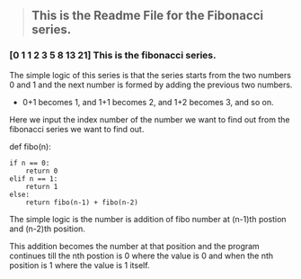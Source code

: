 > ## This is the Readme File for the Fibonacci series.

### [0 1 1 2 3 5 8 13 21] This is the fibonacci series.

The simple logic of this series is that the series starts from the two numbers 0 and 1 and the next number is formed by adding the previous two numbers.

- 0+1 becomes 1, and 1+1 becomes 2, and 1+2 becomes 3, and so on.

Here we input the index number of the number we want to find out from the fibonacci series we want to find out.


  def fibo(n):

    if n == 0:
        return 0
    elif n == 1:
        return 1
    else:
        return fibo(n-1) + fibo(n-2)


The simple logic is the number is addition of fibo number at (n-1)th postion and (n-2)th position.

This addition becomes the number at that position and the program continues till the nth postion is 0 where the value is 0 and when the nth position is 1 where the value is 1 itself. 
